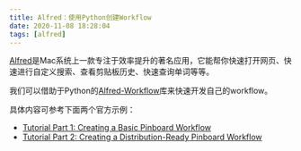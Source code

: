 ```yaml
---
title: Alfred：使用Python创建Workflow
date: 2020-11-08 18:28:04
tags: [alfred]
---
```


[Alfred][]是Mac系统上一款专注于效率提升的著名应用，它能帮你快速打开网页、快速进行自定义搜索、查看剪贴板历史、快速查询单词等等。

我们可以借助于Python的[Alfred-Workflow][]库来快速开发自己的workflow。

具体内容可参考下面两个官方示例：

* [Tutorial Part 1: Creating a Basic Pinboard Workflow][tutorial_1]
* [Tutorial Part 2: Creating a Distribution-Ready Pinboard Workflow][tutorial_2]

[Alfred]: https://www.alfredapp.com/
[Alfred-Workflow]: https://github.com/deanishe/alfred-workflow
[tutorial_1]: https://www.deanishe.net/alfred-workflow/tutorial_1.html
[tutorial_2]: https://www.deanishe.net/alfred-workflow/tutorial_2.html
